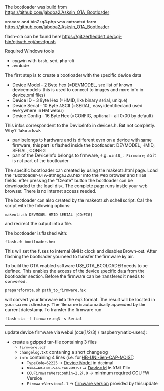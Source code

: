 
The bootloader was build from https://github.com/jabdoa2/Asksin_OTA_Bootloader

srecord and bin2eq3.php was extracted form https://github.com/jabdoa2/Asksin_OTA_Bootloader

flash-ota can be found here https://git.zerfleddert.de/cgi-bin/gitweb.cgi/hmcfgusb



Required Windows tools
  * cygwin with bash, sed, php-cli
  * avrdude
  
The first step is to create a bootloader with the specific device data
  * Device Model  - 2  Byte Hex (=DEVMODEL, see list of known devicemodels, this is used to connect to images and more info in device.xml files)
  * Device ID     - 3  Byte Hex (=HMID, like binary serial, unique) 
  * Device Serial - 10 Byte ASCII (=SERIAL, easy identified and used everywhere in HM webui)
  * Device Config - 16 Byte Hex (=CONFIG, optional - all 0x00 by default)

This infos correspondent to the DeviceInfo in devices.h. But not completly. Why? Take a look:
 * part belongs to hardware and is different even on a device with same firmware, this part is flashed
 inside the bootloader: DEVMODEL, HMID, SERIAL, CONFIG
 * part of the DeviceInfo belongs to firmware, e.g. `uint8_t Firmware;` so it is not part of the bootloader
 
The specific boot loader can created by using the makeota.html page. Load the "Bootloader-OTA-atmega328.hex" 
into the web browser and fill all fields. After pressing the "Create" button the bootloader can be downloaded 
to the loacl disk. The complete page runs inside your web browser. There is no internet access needed.

The bootloader can also created by the makeota.sh schell script. Call the script with the following options:

`makeota.sh DEVMODEL HMID SERIAL [CONFIG]`
   
and redirect the output into a file.

The bootloader is flashed with:

`flash.sh bootloader.hex`

This will set the fuses to internal 8MHz clock and disables Brown-out. After flashing the bootloader you need 
to transfer the firmware by air.

To build the OTA enabled software USE_OTA_BOOLOADER needs to be defined. This enables the access of the device 
specific data from the bootloader section. Before the firmware can be transfered it needs to converted.

`prepareforota.sh path_to_firmware.hex`

will convert your fimrware into the eq3 format. The result will be located in your current directory. The filename 
is automatically appended by the current datestamp. To transfer the firmware run

`flash-ota -f firmware.eq3 -s Serial` 

<hr/>

update device firmware via webui (ccu(1/2/3) / raspberrymatic-users):
- create a gzipped tar-file containing 3 files
  - `firmware.eq3`
  - `changelog.txt` containing a short changelog 
  - `info` containing 4 lines (i.e. for [HB-UNI-Sen-CAP-MOIST](https://github.com/jp112sdl/HB-UNI-Sen-CAP-MOIST/blob/master/HB-UNI-Sen-CAP-MOIST/HB-UNI-Sen-CAP-MOIST.ino):
     - `TypeCode=62225` -> [Device Model](https://github.com/jp112sdl/HB-UNI-Sen-CAP-MOIST/blob/77cb0f7961f1ac95622271b9b154303f51c6c992/HB-UNI-Sen-CAP-MOIST/HB-UNI-Sen-CAP-MOIST.ino#L63) in decimal 
     - `Name=HB-UNI-Sen-CAP-MOIST` -> [Device Id](https://github.com/jp112sdl/JP-HB-Devices-addon/blob/a532a19f5006cbd98625bee86a20ebeef6dde12a/src/addon/firmware/rftypes/hb-uni-sen-cap-moist.xml#L4) in XML File
     - `CCUFirmwareVersionMin=2.27.0` -> minimum required CCU FW Version
     - `FirmwareVersion=1.1` -> [firmware version](https://github.com/jp112sdl/HB-UNI-Sen-CAP-MOIST/blob/77cb0f7961f1ac95622271b9b154303f51c6c992/HB-UNI-Sen-CAP-MOIST/HB-UNI-Sen-CAP-MOIST.ino#L64) provided by this update

